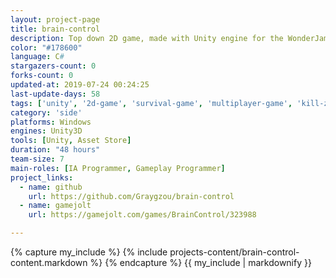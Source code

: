 ```yaml
---
layout: project-page
title: brain-control
description: Top down 2D game, made with Unity engine for the WonderJam 2018.
color: "#178600"
language: C#
stargazers-count: 0
forks-count: 0
updated-at: 2019-07-24 00:24:25
last-update-days: 58
tags: ['unity', '2d-game', 'survival-game', 'multiplayer-game', 'kill-zombies', 'steering-behaviors']
category: 'side'
platforms: Windows
engines: Unity3D
tools: [Unity, Asset Store]
duration: "48 hours"
team-size: 7
main-roles: [IA Programmer, Gameplay Programmer]
project_links:
  - name: github
    url: https://github.com/Graygzou/brain-control
  - name: gamejolt
    url: https://gamejolt.com/games/BrainControl/323988

---
```

<!---
Gregoire Boiron <gregoire.boiron@gmail.com>
Copyright (c) 2018-2019 Gregoire Boiron  All Rights Reserved.
--->

{% capture my_include %}
{% include projects-content/brain-control-content.markdown %}
{% endcapture %}
{{ my_include | markdownify }}
